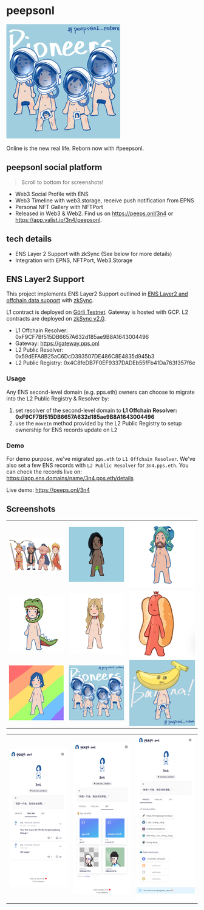 # peepsonl

<img src="https://github.com/zhidou/ethonline/raw/main/screenshots/Untitled_Artwork%2013.PNG" width="300" />

Online is the new real life. Reborn now with #peepsonl.

## peepsonl social platform

> Scroll to bottom for screenshots!

- Web3 Social Profile with ENS
- Web3 Timeline with web3.storage, receive push notification from EPNS
- Personal NFT Gallery with NFTPort
- Released in Web3 & Web2. Find us on https://peeps.onl/3n4 or https://app.valist.io/3n4/peepsonl.

## tech details

- ENS Layer 2 Support with zkSync (See below for more details)
- Integration with EPNS, NFTPort, Web3.Storage

## ENS Layer2 Support

This project implements ENS Layer2 Support outlined in [ENS Layer2 and offchain data support](https://docs.ens.domains/dapp-developer-guide/ens-l2-offchain) with [zkSync](https://zksync.io/).

L1 contract is deployed on [Görli Testnet](https://goerli.net/). Gateway is hosted with GCP. L2 contracts are deployed on [zkSync v2.0](https://v2-docs.zksync.io/dev/testnet/metamask.html).

- L1 Offchain Resolver: 0xF9CF7Bf515DB6657A632d185ae9B8A1643004496
- Gateway: https://gateway.pps.onl
- L2 Public Resolver: 0x59dEFA8B25aC6DcD393507DE486C8E4835d945b3
- L2 Public Registry: 0x4C8feDB7F0EF9337DADEb55fFb41Da763f357f6e

### Usage

Any ENS second-level domain (e.g. pps.eth) owners can choose to migrate into the L2 Public Registry & Resolver by:

1. set resolver of the second-level domain to **L1 Offchain Resolver: 0xF9CF7Bf515DB6657A632d185ae9B8A1643004496**
2. use the `moveIn` method provided by the L2 Public Registry to setup ownership for ENS records update on L2

### Demo

For demo purpose, we've migrated `pps.eth` to `L1 Offchain Resolver`. We've also set a few ENS records with `L2 Public Resolver` for `3n4.pps.eth`. You can check the records live on: https://app.ens.domains/name/3n4.pps.eth/details

Live demo: https://peeps.onl/3n4



## Screenshots

<table>
  <tr>
    <td><img src="https://github.com/zhidou/ethonline/blob/main/screenshots/IMG_4999.png" width="250"/></td>
    <td><img src="https://github.com/zhidou/ethonline/blob/main/screenshots/IMG_5001.png" width="250"/></td>
    <td><img src="https://github.com/zhidou/ethonline/blob/main/screenshots/IMG_5002.png" width="300"/></td>
  </tr>
  <tr>
    <td><img src="https://github.com/zhidou/ethonline/blob/main/screenshots/IMG_5003.png" width="250"/></td>
    <td><img src="https://github.com/zhidou/ethonline/blob/main/screenshots/IMG_5004.png" width="250"/></td>
    <td><img src="https://github.com/zhidou/ethonline/blob/main/screenshots/IMG_5005.png" width="250"/></td>
  </tr>
  <tr>
    <td><img src="https://github.com/zhidou/ethonline/blob/main/screenshots/IMG_5006.png" width="250"/></td>
    <td><img src="https://github.com/zhidou/ethonline/blob/main/screenshots/Untitled_Artwork 13.PNG" width="250"/></td>
    <td><img src="https://github.com/zhidou/ethonline/blob/main/screenshots/Untitled_Artwork 14.PNG" width="250"/></td>
  </tc>
</table>


<table>
  <tr>
    <td><img src="https://github.com/zhidou/ethonline/blob/main/screenshots/pps.onl_3n4_tab=nft (1).png" width="250"/></td>
    <td><img src="https://github.com/zhidou/ethonline/blob/main/screenshots/pps.onl_3n4_tab=nft (2).png" width="250"/></td>
    <td><img src="https://github.com/zhidou/ethonline/blob/main/screenshots/pps.onl_3n4_tab=nft.png" width="250"/></td>
  </tr>
</table>

